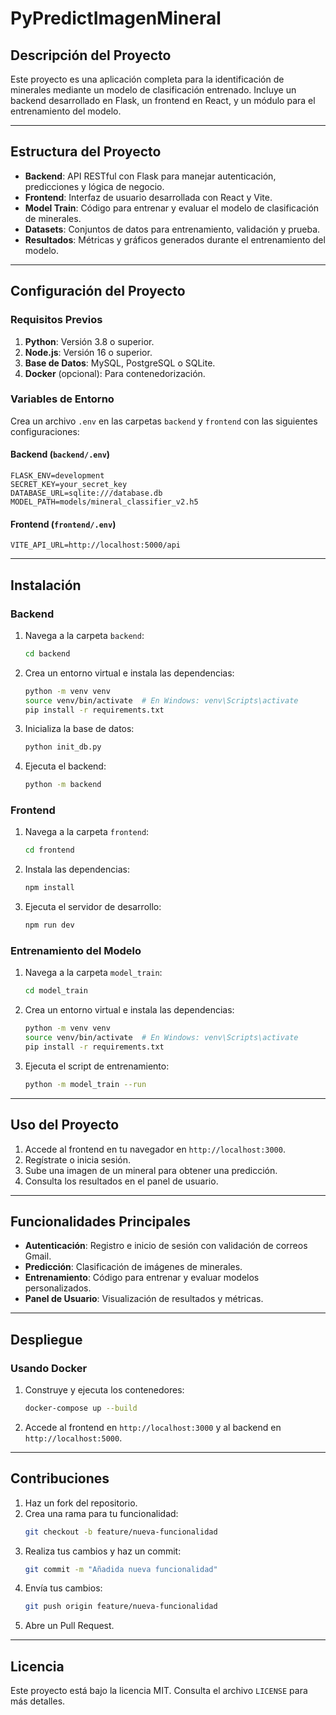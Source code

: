# PyPredictImagenMineral

## Descripción del Proyecto

Este proyecto es una aplicación completa para la identificación de minerales mediante un modelo de clasificación entrenado. Incluye un backend desarrollado en Flask, un frontend en React, y un módulo para el entrenamiento del modelo.

---

## Estructura del Proyecto

- **Backend**: API RESTful con Flask para manejar autenticación, predicciones y lógica de negocio.
- **Frontend**: Interfaz de usuario desarrollada con React y Vite.
- **Model Train**: Código para entrenar y evaluar el modelo de clasificación de minerales.
- **Datasets**: Conjuntos de datos para entrenamiento, validación y prueba.
- **Resultados**: Métricas y gráficos generados durante el entrenamiento del modelo.

---

## Configuración del Proyecto

### Requisitos Previos

1. **Python**: Versión 3.8 o superior.
2. **Node.js**: Versión 16 o superior.
3. **Base de Datos**: MySQL, PostgreSQL o SQLite.
4. **Docker** (opcional): Para contenedorización.

### Variables de Entorno

Crea un archivo `.env` en las carpetas `backend` y `frontend` con las siguientes configuraciones:

#### Backend (`backend/.env`)
```
FLASK_ENV=development
SECRET_KEY=your_secret_key
DATABASE_URL=sqlite:///database.db
MODEL_PATH=models/mineral_classifier_v2.h5
```

#### Frontend (`frontend/.env`)
```
VITE_API_URL=http://localhost:5000/api
```

---

## Instalación

### Backend

1. Navega a la carpeta `backend`:
   ```bash
   cd backend
   ```

2. Crea un entorno virtual e instala las dependencias:
   ```bash
   python -m venv venv
   source venv/bin/activate  # En Windows: venv\Scripts\activate
   pip install -r requirements.txt
   ```

3. Inicializa la base de datos:
   ```bash
   python init_db.py
   ```

4. Ejecuta el backend:
   ```bash
   python -m backend
   ```

### Frontend

1. Navega a la carpeta `frontend`:
   ```bash
   cd frontend
   ```

2. Instala las dependencias:
   ```bash
   npm install
   ```

3. Ejecuta el servidor de desarrollo:
   ```bash
   npm run dev
   ```

### Entrenamiento del Modelo

1. Navega a la carpeta `model_train`:
   ```bash
   cd model_train
   ```

2. Crea un entorno virtual e instala las dependencias:
   ```bash
   python -m venv venv
   source venv/bin/activate  # En Windows: venv\Scripts\activate
   pip install -r requirements.txt
   ```

3. Ejecuta el script de entrenamiento:
   ```bash
   python -m model_train --run
   ```

---

## Uso del Proyecto

1. Accede al frontend en tu navegador en `http://localhost:3000`.
2. Regístrate o inicia sesión.
3. Sube una imagen de un mineral para obtener una predicción.
4. Consulta los resultados en el panel de usuario.

---

## Funcionalidades Principales

- **Autenticación**: Registro e inicio de sesión con validación de correos Gmail.
- **Predicción**: Clasificación de imágenes de minerales.
- **Entrenamiento**: Código para entrenar y evaluar modelos personalizados.
- **Panel de Usuario**: Visualización de resultados y métricas.

---

## Despliegue

### Usando Docker

1. Construye y ejecuta los contenedores:
   ```bash
   docker-compose up --build
   ```

2. Accede al frontend en `http://localhost:3000` y al backend en `http://localhost:5000`.

---

## Contribuciones

1. Haz un fork del repositorio.
2. Crea una rama para tu funcionalidad:
   ```bash
   git checkout -b feature/nueva-funcionalidad
   ```
3. Realiza tus cambios y haz un commit:
   ```bash
   git commit -m "Añadida nueva funcionalidad"
   ```
4. Envía tus cambios:
   ```bash
   git push origin feature/nueva-funcionalidad
   ```
5. Abre un Pull Request.

---

## Licencia

Este proyecto está bajo la licencia MIT. Consulta el archivo `LICENSE` para más detalles.